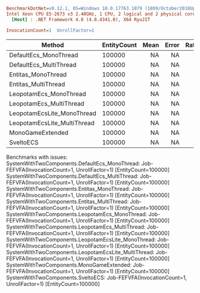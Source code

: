 ``` ini

BenchmarkDotNet=v0.12.1, OS=Windows 10.0.17763.1879 (1809/October2018Update/Redstone5), VM=Hyper-V
Intel Xeon CPU E5-2673 v3 2.40GHz, 1 CPU, 2 logical and 2 physical cores
  [Host] : .NET Framework 4.8 (4.8.4341.0), X64 RyuJIT

InvocationCount=1  UnrollFactor=1  

```
|                      Method | EntityCount | Mean | Error | Ratio | RatioSD |
|---------------------------- |------------ |-----:|------:|------:|--------:|
|       DefaultEcs_MonoThread |      100000 |   NA |    NA |     ? |       ? |
|      DefaultEcs_MultiThread |      100000 |   NA |    NA |     ? |       ? |
|          Entitas_MonoThread |      100000 |   NA |    NA |     ? |       ? |
|         Entitas_MultiThread |      100000 |   NA |    NA |     ? |       ? |
|      LeopotamEcs_MonoThread |      100000 |   NA |    NA |     ? |       ? |
|     LeopotamEcs_MultiThread |      100000 |   NA |    NA |     ? |       ? |
|  LeopotamEcsLite_MonoThread |      100000 |   NA |    NA |     ? |       ? |
| LeopotamEcsLite_MultiThread |      100000 |   NA |    NA |     ? |       ? |
|            MonoGameExtended |      100000 |   NA |    NA |     ? |       ? |
|                   SveltoECS |      100000 |   NA |    NA |     ? |       ? |

Benchmarks with issues:
  SystemWithTwoComponents.DefaultEcs_MonoThread: Job-FEFVFA(InvocationCount=1, UnrollFactor=1) [EntityCount=100000]
  SystemWithTwoComponents.DefaultEcs_MultiThread: Job-FEFVFA(InvocationCount=1, UnrollFactor=1) [EntityCount=100000]
  SystemWithTwoComponents.Entitas_MonoThread: Job-FEFVFA(InvocationCount=1, UnrollFactor=1) [EntityCount=100000]
  SystemWithTwoComponents.Entitas_MultiThread: Job-FEFVFA(InvocationCount=1, UnrollFactor=1) [EntityCount=100000]
  SystemWithTwoComponents.LeopotamEcs_MonoThread: Job-FEFVFA(InvocationCount=1, UnrollFactor=1) [EntityCount=100000]
  SystemWithTwoComponents.LeopotamEcs_MultiThread: Job-FEFVFA(InvocationCount=1, UnrollFactor=1) [EntityCount=100000]
  SystemWithTwoComponents.LeopotamEcsLite_MonoThread: Job-FEFVFA(InvocationCount=1, UnrollFactor=1) [EntityCount=100000]
  SystemWithTwoComponents.LeopotamEcsLite_MultiThread: Job-FEFVFA(InvocationCount=1, UnrollFactor=1) [EntityCount=100000]
  SystemWithTwoComponents.MonoGameExtended: Job-FEFVFA(InvocationCount=1, UnrollFactor=1) [EntityCount=100000]
  SystemWithTwoComponents.SveltoECS: Job-FEFVFA(InvocationCount=1, UnrollFactor=1) [EntityCount=100000]

